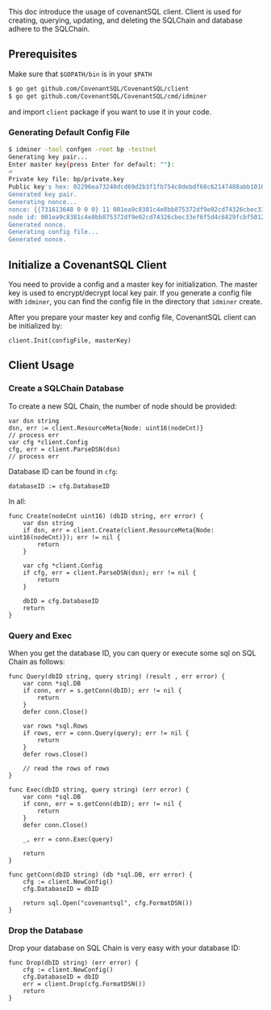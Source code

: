 This doc introduce the usage of covenantSQL client. Client is used for creating, querying, updating, and deleting the SQLChain and database adhere to the SQLChain.

## Prerequisites

Make sure that `$GOPATH/bin` is in your `$PATH`

```bash
$ go get github.com/CovenantSQL/CovenantSQL/client
$ go get github.com/CovenantSQL/CovenantSQL/cmd/idminer
```

and import `client` package if you want to use it in your code.

### Generating Default Config File

```bash
$ idminer -tool confgen -root bp -testnet
Generating key pair...
Enter master key(press Enter for default: ""):
⏎
Private key file: bp/private.key
Public key's hex: 02296ea73240dcd69d2b3f1fb754c8debdf68c62147488abb10165428667ec8cbd
Generated key pair.
Generating nonce...
nonce: {{731613648 0 0 0} 11 001ea9c8381c4e8bb875372df9e02cd74326cbec33ef6f5d4c6829fcbf5012e9}
node id: 001ea9c8381c4e8bb875372df9e02cd74326cbec33ef6f5d4c6829fcbf5012e9
Generated nonce.
Generating config file...
Generated nonce.
```

## Initialize a CovenantSQL Client

You need to provide a config and a master key for initialization. The master key is used to encrypt/decrypt local key pair. If you generate a config file with `idminer`, you can find the config file in the directory that `idminer` create.

After you prepare your master key and config file, CovenantSQL client can be initialized by:

```golang
client.Init(configFile, masterKey)
```

## Client Usage

### Create a SQLChain Database

To create a new SQL Chain, the number of node should be provided:

```golang
var dsn string
dsn, err := client.ResourceMeta{Node: uint16(nodeCnt)}
// process err
var cfg *client.Config
cfg, err = client.ParseDSN(dsn)
// process err
```

Database ID can be found in `cfg`:

```golang
databaseID := cfg.DatabaseID
```

In all:

```golang
func Create(nodeCnt uint16) (dbID string, err error) {
	var dsn string
	if dsn, err = client.Create(client.ResourceMeta{Node: uint16(nodeCnt)}); err != nil {
		return
	}

	var cfg *client.Config
	if cfg, err = client.ParseDSN(dsn); err != nil {
		return
	}

	dbID = cfg.DatabaseID
	return
}
```

### Query and Exec

When you get the database ID, you can query or execute some sql on SQL Chain as follows:

```golang
func Query(dbID string, query string) (result , err error) {
	var conn *sql.DB
	if conn, err = s.getConn(dbID); err != nil {
		return
	}
	defer conn.Close()

	var rows *sql.Rows
	if rows, err = conn.Query(query); err != nil {
		return
	}
	defer rows.Close()

	// read the rows of rows
}

func Exec(dbID string, query string) (err error) {
	var conn *sql.DB
	if conn, err = s.getConn(dbID); err != nil {
		return
	}
	defer conn.Close()

	_, err = conn.Exec(query)

	return
}

func getConn(dbID string) (db *sql.DB, err error) {
	cfg := client.NewConfig()
	cfg.DatabaseID = dbID

	return sql.Open("covenantsql", cfg.FormatDSN())
}
```

### Drop the Database

Drop your database on SQL Chain is very easy with your database ID:

```golang
func Drop(dbID string) (err error) {
	cfg := client.NewConfig()
	cfg.DatabaseID = dbID
	err = client.Drop(cfg.FormatDSN())
	return
}
```

